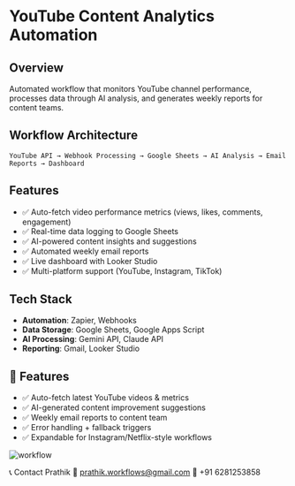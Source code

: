 # YouTube Content Analytics Automation

## Overview
Automated workflow that monitors YouTube channel performance, processes data through AI analysis, and generates weekly reports for content teams.

## Workflow Architecture

```
YouTube API → Webhook Processing → Google Sheets → AI Analysis → Email Reports → Dashboard
```

## Features
- ✅ Auto-fetch video performance metrics (views, likes, comments, engagement)
- ✅ Real-time data logging to Google Sheets
- ✅ AI-powered content insights and suggestions
- ✅ Automated weekly email reports
- ✅ Live dashboard with Looker Studio
- ✅ Multi-platform support (YouTube, Instagram, TikTok)

## Tech Stack
- **Automation**: Zapier, Webhooks
- **Data Storage**: Google Sheets, Google Apps Script
- **AI Processing**: Gemini API, Claude API
- **Reporting**: Gmail, Looker Studio

## 🚀 Features
- ✅ Auto-fetch latest YouTube videos & metrics
- ✅ AI-generated content improvement suggestions
- ✅ Weekly email reports to content team
- ✅ Error handling + fallback triggers
- ✅ Expandable for Instagram/Netflix-style workflows

![workflow](https://github.com/user-attachments/assets/65599e77-6059-48b5-a425-1ddfb2a943d4)


📞 Contact
Prathik
📧 prathik.workflows@gmail.com
📱 +91 6281253858


